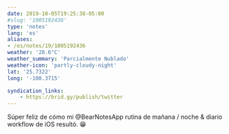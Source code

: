 ```yaml
---
date: 2019-10-05T19:25:38-05:00
#slug: '1005192436'
type: 'notes'
lang: 'es'
aliases:
- /es/notes/19/1005192436
weather: '28.6°C'
weather_summary: 'Parcialmente Nublado'
weather-icon: 'partly-cloudy-night'
lat: '25.7322'
long: '-100.3715'

syndication_links:
    - https://brid.gy/publish/twitter
---
```

Súper feliz de cómo mi @BearNotesApp rutina de mañana / noche & diario workflow de iOS resultó. 😁
